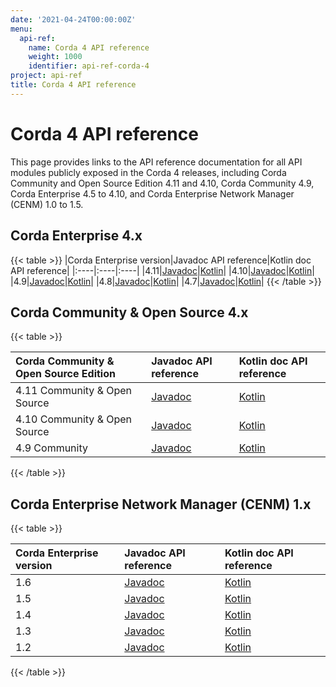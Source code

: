 ```yaml
---
date: '2021-04-24T00:00:00Z'
menu:
  api-ref:
    name: Corda 4 API reference
    weight: 1000
    identifier: api-ref-corda-4
project: api-ref
title: Corda 4 API reference
---
```


# Corda 4 API reference

This page provides links to the API reference documentation for all API modules publicly exposed in the Corda 4 releases, including Corda Community and Open Source Edition 4.11 and 4.10, Corda Community 4.9, Corda Enterprise 4.5 to 4.10, and Corda Enterprise Network Manager (CENM) 1.0 to 1.5.

## Corda Enterprise 4.x

{{< table >}}
|Corda Enterprise version|Javadoc API reference|Kotlin doc API reference|
|:----|:----|:----|
|4.11|<a href="../../../en/api-ref/corda/4.11/enterprise/javadoc/index.html" target="_blank">Javadoc</a>|<a href="../../../en/api-ref/corda/4.11/enterprise/kotlin/corda/index.html" target="_blank">Kotlin</a>|
|4.10|<a href="../../../en/api-ref/corda/4.10/enterprise/javadoc/index.html" target="_blank">Javadoc</a>|<a href="../../../en/api-ref/corda/4.10/enterprise/kotlin/corda/index.html" target="_blank">Kotlin</a>|
|4.9|<a href="../../../en/api-ref/corda/4.9/enterprise/javadoc/index.html" target="_blank">Javadoc</a>|<a href="../../../en/api-ref/corda/4.9/enterprise/kotlin/corda/index.html" target="_blank">Kotlin</a>|
|4.8|<a href="../../../en/api-ref/corda/4.8/enterprise/javadoc/index.html" target="_blank">Javadoc</a>|<a href="../../../en/api-ref/corda/4.8/enterprise/kotlin/corda/index.html" target="_blank">Kotlin</a>|
|4.7|<a href="../../../en/api-ref/corda/4.7/enterprise/javadoc/index.html" target="_blank">Javadoc</a>|<a href="../../../en/api-ref/corda/4.7/enterprise/kotlin/corda/index.html" target="_blank">Kotlin</a>|
{{< /table >}}

## Corda Community & Open Source 4.x

{{< table >}}

|Corda Community & Open Source Edition|Javadoc API reference|Kotlin doc API reference|
|:----|:----|:----|
| 4.11 Community & Open Source |<a href="../../../en/api-ref/corda/4.11/community/javadoc/index.html" target="_blank">Javadoc</a>|<a href="../../../en/api-ref/corda/4.11/community/kotlin/corda/index.html" target="_blank">Kotlin</a>|
| 4.10 Community & Open Source |<a href="../../../en/api-ref/corda/4.10/community/javadoc/index.html" target="_blank">Javadoc</a>|<a href="../../../en/api-ref/corda/4.10/community/kotlin/corda/index.html" target="_blank">Kotlin</a>|
| 4.9 Community |<a href="../../../en/api-ref/corda/4.9/community/javadoc/index.html" target="_blank">Javadoc</a>|<a href="../../../en/api-ref/corda/4.10/community/kotlin/corda/index.html" target="_blank">Kotlin</a>|

{{< /table >}}


## Corda Enterprise Network Manager (CENM) 1.x

{{< table >}}

|Corda Enterprise version|Javadoc API reference|Kotlin doc API reference|
|:----|:----|:----|
|1.6|<a href="../../../en/api-ref/corda/1.6/cenm/javadoc/index.html" target="_blank">Javadoc</a>|<a href="../../../en/api-ref/corda/1.6/cenm/kotlin/corda/index.html" target="_blank">Kotlin</a>|
|1.5|<a href="../../../en/api-ref/corda/1.5/cenm/javadoc/index.html" target="_blank">Javadoc</a>|<a href="../../../en/api-ref/corda/1.5/cenm/kotlin/corda/index.html" target="_blank">Kotlin</a>|
|1.4|<a href="../../../en/api-ref/corda/1.4/cenm/javadoc/index.html" target="_blank">Javadoc</a>|<a href="../../../en/api-ref/corda/1.4/cenm/kotlin/corda/index.html" target="_blank">Kotlin</a>|
|1.3|<a href="../../../en/api-ref/corda/1.3/cenm/javadoc/index.html" target="_blank">Javadoc</a>|<a href="../../../en/api-ref/corda/1.3/cenm/kotlin/corda/index.html" target="_blank">Kotlin</a>|
|1.2|<a href="../../../en/api-ref/corda/1.2/cenm/javadoc/index.html" target="_blank">Javadoc</a>|<a href="../../../en/api-ref/corda/1.2/cenm/kotlin/corda/index.html" target="_blank">Kotlin</a>|

{{< /table >}}
